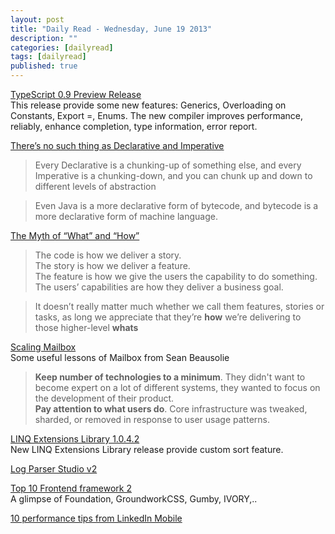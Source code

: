 ```yaml
---
layout: post
title: "Daily Read - Wednesday, June 19 2013"
description: ""
categories: [dailyread]
tags: [dailyread]
published: true
---
```

[TypeScript 0.9 Preview Release](http://blogs.msdn.com/b/typescript/archive/2013/06/18/announcing-typescript-0-9.aspx)  
This release provide some new features: Generics, Overloading on Constants, Export =, Enums. The new compiler improves performance, reliably, enhance completion, type information, error report.

<!--break-->

[There’s no such thing as Declarative and Imperative](http://lizkeogh.com/2013/06/17/theres-no-such-thing-as-declarative-and-imperative/)   
> Every Declarative is a chunking-up of something else, and every Imperative is a chunking-down, and you can chunk up and down to different levels of abstraction

> Even Java is a more declarative form of bytecode, and bytecode is a more declarative form of machine language.

[The Myth of “What” and “How”](http://lizkeogh.com/2012/03/05/the-myth-of-what-and-how/)  
> The code is how we deliver a story.  
The story is how we deliver a feature.  
The feature is how we give the users the capability to do something.  
The users’ capabilities are how they deliver a business goal.

> It doesn’t really matter much whether we call them features, stories or tasks, as long we appreciate that they’re __how__ we’re delivering to those higher-level __whats__

[Scaling Mailbox](http://highscalability.com/blog/2013/6/18/scaling-mailbox-from-0-to-one-million-users-in-6-weeks-and-1.html)  
Some useful lessons of Mailbox from Sean Beausolie
> __Keep number of technologies to a minimum__. They didn't want to become expert on a lot of different systems, they wanted to focus on the development of their product.   
__Pay attention to what users do__. Core infrastructure was tweaked, sharded, or removed in response to user usage patterns. 

[LINQ Extensions Library 1.0.4.2](http://linqlib.codeplex.com/)  
New LINQ Extensions Library release provide custom sort feature.

[Log Parser Studio v2](http://gallery.technet.microsoft.com/Log-Parser-Studio-cd458765)

[Top 10 Frontend framework 2](http://www.sitepoint.com/top-10-front-end-development-frameworks-part-2)  
A glimpse of Foundation, GroundworkCSS, Gumby, IVORY,..

[10 performance tips from LinkedIn Mobile ](http://engineering.linkedin.com/nodejs/blazing-fast-nodejs-10-performance-tips-linkedin-mobile)  


